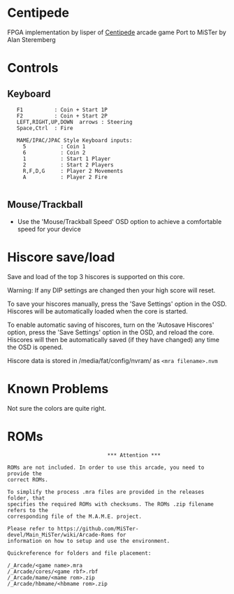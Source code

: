 # Centipede

FPGA implementation by lisper of [Centipede](https://github.com/lisper/arcade-centipede "Centipede") arcade game 
Port to MiSTer by Alan Steremberg

# Controls
## Keyboard
```
   F1          : Coin + Start 1P
   F2          : Coin + Start 2P
   LEFT,RIGHT,UP,DOWN  arrows : Steering
   Space,Ctrl  : Fire

   MAME/IPAC/JPAC Style Keyboard inputs:
     5           : Coin 1
     6           : Coin 2
     1           : Start 1 Player
     2           : Start 2 Players
     R,F,D,G     : Player 2 Movements
     A           : Player 2 Fire
   
```
## Mouse/Trackball
- Use the 'Mouse/Trackball Speed' OSD option to achieve a comfortable speed for your device


# Hiscore save/load

Save and load of the top 3 hiscores is supported on this core.

Warning: If any DIP settings are changed then your high score will reset.

To save your hiscores manually, press the 'Save Settings' option in the OSD.  Hiscores will be automatically loaded when the core is started.

To enable automatic saving of hiscores, turn on the 'Autosave Hiscores' option, press the 'Save Settings' option in the OSD, and reload the core.  Hiscores will then be automatically saved (if they have changed) any time the OSD is opened.

Hiscore data is stored in /media/fat/config/nvram/ as ```<mra filename>.nvm```

# Known Problems

Not sure the colors are quite right.
 
# ROMs
```
                                *** Attention ***

ROMs are not included. In order to use this arcade, you need to provide the
correct ROMs.

To simplify the process .mra files are provided in the releases folder, that
specifies the required ROMs with checksums. The ROMs .zip filename refers to the
corresponding file of the M.A.M.E. project.

Please refer to https://github.com/MiSTer-devel/Main_MiSTer/wiki/Arcade-Roms for
information on how to setup and use the environment.

Quickreference for folders and file placement:

/_Arcade/<game name>.mra
/_Arcade/cores/<game rbf>.rbf
/_Arcade/mame/<mame rom>.zip
/_Arcade/hbmame/<hbmame rom>.zip

